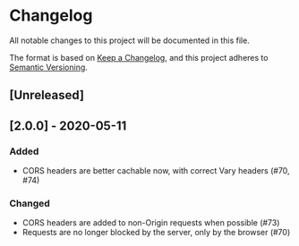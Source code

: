 # Changelog

All notable changes to this project will be documented in this file.

The format is based on [Keep a Changelog](https://keepachangelog.com/en/1.0.0/),
and this project adheres to [Semantic Versioning](https://semver.org/spec/v2.0.0.html).

## [Unreleased]

## [2.0.0] - 2020-05-11

### Added
- CORS headers are better cachable now, with correct Vary headers (#70, #74)

### Changed
- CORS headers are added to non-Origin requests when possible (#73)
- Requests are no longer blocked by the server, only by the browser (#70)
